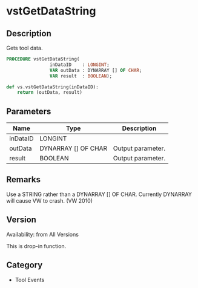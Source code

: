 # vstGetDataString

## Description
Gets tool data.

```pascal
PROCEDURE vstGetDataString(
				inDataID    : LONGINT;
				VAR outData : DYNARRAY [] OF CHAR;
				VAR result  : BOOLEAN);
```

```python
def vs.vstGetDataString(inDataID):
    return (outData, result)
```

## Parameters
|Name|Type|Description|
|---|---|---|
|inDataID|LONGINT|   |
|outData|DYNARRAY [] OF CHAR|Output parameter.|
|result|BOOLEAN|Output parameter.|

## Remarks
Use a STRING rather than a DYNARRAY [] OF CHAR.  Currently DYNARRAY will cause VW to crash. (VW 2010)

## Version
Availability: from All Versions

This is drop-in function.

## Category
* Tool Events

